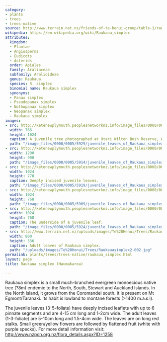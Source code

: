 ```yaml
---
category:
- plants
- trees
- trees-native
source: http://www.terrain.net.nz/friends-of-te-henui-group/table-1/raukaua-simplex.html
wikipedia: https://en.wikipedia.org/wiki/Raukaua_simplex
attributes:
  kingdom:
  - Plantae
  - Angiosperms
  - Eudicots
  - Asterids
  order: Apiales
  family: Araliaceae
  subfamily: Aralioideae
  genus: Raukaua
  species: R. simplex
  binomial name: Raukaua simplex
  synonyms:
  - Panax simplex
  - Pseudopanax simplex
  - Nothopanax simplex
  - Neopanax simplex
  - Raukaua simplex
images:
- src: http://ketenewplymouth.peoplesnetworknz.info/image_files/0000/0005/5929/juvenile_leaves_of_Raukaua_simplex.JPG
  width: 766
  height: 1024
  caption: A juvenile tree photographed at Otari Wilton Bush Reserve, Wellington.
  path: "/image_files/0000/0005/5929/juvenile_leaves_of_Raukaua_simplex.JPG"
- src: http://ketenewplymouth.peoplesnetworknz.info/image_files/0000/0005/5914/juvenile_leaves_of_Raukaua_simplex__2_.JPG
  width: 1200
  height: 900
  path: "/image_files/0000/0005/5914/juvenile_leaves_of_Raukaua_simplex__2_.JPG"
- src: http://ketenewplymouth.peoplesnetworknz.info/image_files/0000/0005/5919/juvenile_leaves_of_Raukaua_simplex__3_.JPG
  width: 1024
  height: 770
  caption: Deeply incised juvenile leaves.
  path: "/image_files/0000/0005/5919/juvenile_leaves_of_Raukaua_simplex__3_.JPG"
- src: http://ketenewplymouth.peoplesnetworknz.info/image_files/0000/0005/5909/juvenile_leaves_of_Raukaua_simplex__1_.JPG
  width: 1024
  height: 768
  path: "/image_files/0000/0005/5909/juvenile_leaves_of_Raukaua_simplex__1_.JPG"
- src: http://ketenewplymouth.peoplesnetworknz.info/image_files/0000/0005/5924/juvenile_leaves_of_Raukaua_simplex__4_.JPG
  width: 1024
  height: 768
  caption: The underside of a juvenile leaf.
  path: "/image_files/0000/0005/5924/juvenile_leaves_of_Raukaua_simplex__4_.JPG"
- src: http://www.terrain.net.nz/uploads/images/Te%20Henui/Trees/Raukauasimplex2-002.jpg
  width: 800
  height: 536
  caption: Adult leaves of Raukaua simplex.
  path: "/uploads/images/Te%20Henui/Trees/Raukauasimplex2-002.jpg"
permalink: plants/trees/trees-native/raukaua_simplex.html
layout: page
title: Raukaua simplex (Haumakaroa)

---
```

Raukaua simplex is a small much-branched evergreen monoecious native tree (?8m) endemic to the North, South, Stewart and Auckland Islands. In the North Island, it grows from the Coromandel south. It is present on Mt Egmont/Taranaki. Its habit is lowland to montane forests (>1400 m.a.s.l).

The juvenile leaves (3-5-foliate) have deeply incised leaflets with up to 6 pinnate segments and are 4-15 cm long and 1-2cm wide.
The adult leaves (1-3-foliate) are 5-10cm long and 1.5-4cm wide. 
The leaves are on long red stalks. Small green/yellow flowers are followed by flattened fruit (white with purple specks).
For more detail information visit: <a href="http://www.nzpcn.org.nz/flora_details.aspx?ID=1258" target="_blank">http://www.nzpcn.org.nz/flora_details.aspx?ID=1258</a>

